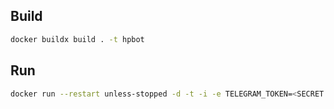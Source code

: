 ## Build

```bash
docker buildx build . -t hpbot
```

## Run

```bash
docker run --restart unless-stopped -d -t -i -e TELEGRAM_TOKEN=<SECRET TELEGRAM TOKEN> hpbot
```
